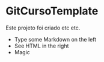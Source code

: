 # GitCursoTemplate
Este projeto foi criado etc etc.
  - Type some Markdown on the left
  - See HTML in the right
  - Magic
